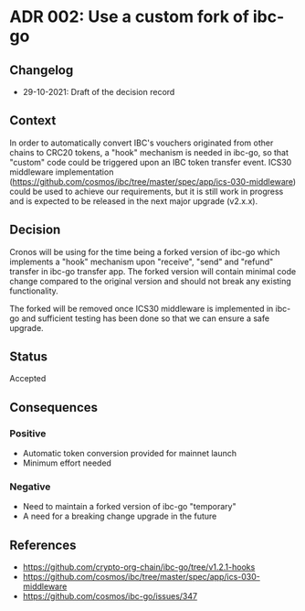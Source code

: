 # ADR 002: Use a custom fork of ibc-go

## Changelog
* 29-10-2021: Draft of the decision record

## Context

In order to automatically convert IBC's vouchers originated from other chains to CRC20 tokens, a "hook" mechanism is needed in ibc-go, so that "custom" code could be triggered upon an IBC token transfer event. ICS30 middleware implementation (https://github.com/cosmos/ibc/tree/master/spec/app/ics-030-middleware) could be used to achieve our requirements, but it is still work in progress and is expected to be released in the next major upgrade (v2.x.x). 

## Decision

Cronos will be using for the time being a forked version of ibc-go which implements a "hook" mechanism upon "receive", "send" and "refund" transfer in ibc-go transfer app.
The forked version will contain minimal code change compared to the original version and should not break any existing functionality.

The forked will be removed once ICS30 middleware is implemented in ibc-go and sufficient testing has been done so that we can ensure a safe upgrade.

## Status

Accepted

## Consequences

### Positive
* Automatic token conversion provided for mainnet launch
* Minimum effort needed

### Negative
* Need to maintain a forked version of ibc-go "temporary"
* A need for a breaking change upgrade in the future

## References

* https://github.com/crypto-org-chain/ibc-go/tree/v1.2.1-hooks
* https://github.com/cosmos/ibc/tree/master/spec/app/ics-030-middleware
* https://github.com/cosmos/ibc-go/issues/347
  
